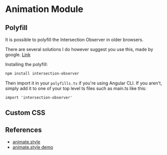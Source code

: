 # Animation Module

## Polyfill

It is possible to polyfill the Intersection Observer in older browsers.

There are several solutions I do however suggest you use this, made by google.
[Link](https://github.com/Epenance/ngx-animate-in#polyfill)

Installing the polyfill:

```bash
npm install intersection-observer
```

Then import it in your `polyfills.ts` if you're using Angular CLI. If you aren't, simply add it to one of your top level ts files such as main.ts like this:

```
import 'intersection-observer'
```

## Custom CSS

## References

- [animate.style](https://github.com/animate-css/animate.css/blob/main/animate.css)
- [animate.style demo](https://animate.style/)
